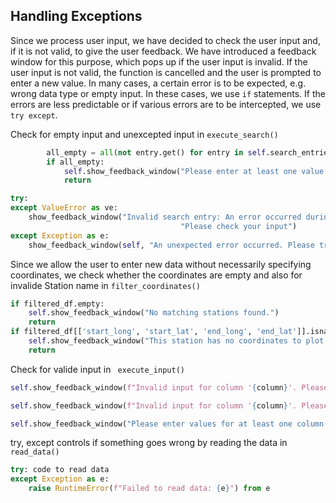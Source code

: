 ## Handling Exceptions

Since we process user input, we have decided to check the user input and,
if it is not valid, to give the user feedback.
We have introduced a feedback window for this purpose, which pops up if the user input is invalid.
If the user input is not valid, the function is cancelled and the user is prompted to enter a new value.
In many cases, a certain error is to be expected, e.g. wrong data type or empty input. In these cases, we use `if` statements.
If the errors are less predictable or if various errors are to be intercepted, we use `try except`.

Check for empty input and unexcepted input in `execute_search()`

```python
        all_empty = all(not entry.get() for entry in self.search_entries.values())
        if all_empty:
            self.show_feedback_window("Please enter at least one value.")
            return
```

```python
try:
except ValueError as ve:
    show_feedback_window("Invalid search entry: An error occurred during search. "
                                      "Please check your input")
except Exception as e:
    show_feedback_window(self, "An unexpected error occurred. Please try again later.")

```

Since we allow the user to enter new data without necessarily specifying coordinates,
we check whether the coordinates are empty and also for invalide Station name in `filter_coordinates()`

```python
if filtered_df.empty:
    self.show_feedback_window("No matching stations found.")
    return
if filtered_df[['start_long', 'start_lat', 'end_long', 'end_lat']].isna().all().any():
    self.show_feedback_window("This station has no coordinates to plot.")
    return
```

Check for valide input in ` execute_input()`

```python
self.show_feedback_window(f"Invalid input for column '{column}'. Please enter an integer value.")

self.show_feedback_window(f"Invalid input for column '{column}'. Please enter a float value.")

self.show_feedback_window("Please enter values for at least one column.")
```

try, except controls if something goes wrong by reading the data in `read_data()`

```python
try: code to read data
except Exception as e:
    raise RuntimeError(f"Failed to read data: {e}") from e
```
